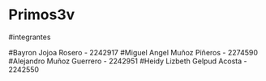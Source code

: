 # Primos3v

#integrantes 

#Bayron Jojoa Rosero - 2242917
#Miguel Angel Muñoz Piñeros - 2274590
#Alejandro Muñoz Guerrero - 2242951
#Heidy Lizbeth Gelpud Acosta - 2242550

